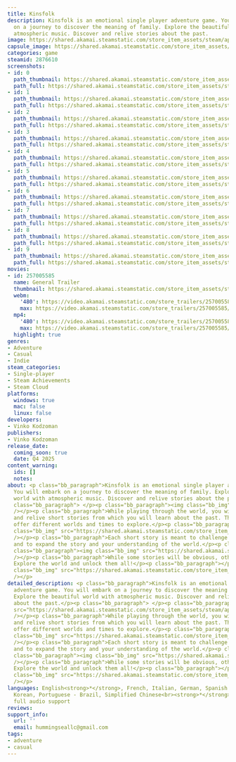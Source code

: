 ```yaml
---
title: Kinsfolk
description: Kinsfolk is an emotional single player adventure game. You will embark
  on a journey to discover the meaning of family. Explore the beautiful world with
  atmospheric music. Discover and relive stories about the past.
image: https://shared.akamai.steamstatic.com/store_item_assets/steam/apps/2876610/header.jpg?t=1732167427
capsule_image: https://shared.akamai.steamstatic.com/store_item_assets/steam/apps/2876610/capsule_231x87.jpg?t=1732167427
categories: game
steamid: 2876610
screenshots:
- id: 0
  path_thumbnail: https://shared.akamai.steamstatic.com/store_item_assets/steam/apps/2876610/ss_9800af415647bce201d8dc0fe1e72fd81889fcd1.600x338.jpg?t=1732167427
  path_full: https://shared.akamai.steamstatic.com/store_item_assets/steam/apps/2876610/ss_9800af415647bce201d8dc0fe1e72fd81889fcd1.1920x1080.jpg?t=1732167427
- id: 1
  path_thumbnail: https://shared.akamai.steamstatic.com/store_item_assets/steam/apps/2876610/ss_b0a50501f450514e39ab9587c97fb1bb35788fe4.600x338.jpg?t=1732167427
  path_full: https://shared.akamai.steamstatic.com/store_item_assets/steam/apps/2876610/ss_b0a50501f450514e39ab9587c97fb1bb35788fe4.1920x1080.jpg?t=1732167427
- id: 2
  path_thumbnail: https://shared.akamai.steamstatic.com/store_item_assets/steam/apps/2876610/ss_f25d86595703d1c2d0bd3fa951e577ede10ea4b2.600x338.jpg?t=1732167427
  path_full: https://shared.akamai.steamstatic.com/store_item_assets/steam/apps/2876610/ss_f25d86595703d1c2d0bd3fa951e577ede10ea4b2.1920x1080.jpg?t=1732167427
- id: 3
  path_thumbnail: https://shared.akamai.steamstatic.com/store_item_assets/steam/apps/2876610/ss_50bdd7964e88e06ca9d618aa2301e5396df7a42e.600x338.jpg?t=1732167427
  path_full: https://shared.akamai.steamstatic.com/store_item_assets/steam/apps/2876610/ss_50bdd7964e88e06ca9d618aa2301e5396df7a42e.1920x1080.jpg?t=1732167427
- id: 4
  path_thumbnail: https://shared.akamai.steamstatic.com/store_item_assets/steam/apps/2876610/ss_a83f1ebf745644572db045d2775ad6e4d2f41723.600x338.jpg?t=1732167427
  path_full: https://shared.akamai.steamstatic.com/store_item_assets/steam/apps/2876610/ss_a83f1ebf745644572db045d2775ad6e4d2f41723.1920x1080.jpg?t=1732167427
- id: 5
  path_thumbnail: https://shared.akamai.steamstatic.com/store_item_assets/steam/apps/2876610/ss_947a736fbeda17e90cb7f5d9d5e775b178de0f21.600x338.jpg?t=1732167427
  path_full: https://shared.akamai.steamstatic.com/store_item_assets/steam/apps/2876610/ss_947a736fbeda17e90cb7f5d9d5e775b178de0f21.1920x1080.jpg?t=1732167427
- id: 6
  path_thumbnail: https://shared.akamai.steamstatic.com/store_item_assets/steam/apps/2876610/ss_b03ac50a88eb3e74d30897aafbcc6d73acda50d5.600x338.jpg?t=1732167427
  path_full: https://shared.akamai.steamstatic.com/store_item_assets/steam/apps/2876610/ss_b03ac50a88eb3e74d30897aafbcc6d73acda50d5.1920x1080.jpg?t=1732167427
- id: 7
  path_thumbnail: https://shared.akamai.steamstatic.com/store_item_assets/steam/apps/2876610/ss_00081c946b8591d8ca07a5f61bb82862bf9ea173.600x338.jpg?t=1732167427
  path_full: https://shared.akamai.steamstatic.com/store_item_assets/steam/apps/2876610/ss_00081c946b8591d8ca07a5f61bb82862bf9ea173.1920x1080.jpg?t=1732167427
- id: 8
  path_thumbnail: https://shared.akamai.steamstatic.com/store_item_assets/steam/apps/2876610/ss_b69e860fe11f27d2af0f6253384a2c1999c58932.600x338.jpg?t=1732167427
  path_full: https://shared.akamai.steamstatic.com/store_item_assets/steam/apps/2876610/ss_b69e860fe11f27d2af0f6253384a2c1999c58932.1920x1080.jpg?t=1732167427
- id: 9
  path_thumbnail: https://shared.akamai.steamstatic.com/store_item_assets/steam/apps/2876610/ss_f8c8340c07d95097fa1abd513c52f683d50a6962.600x338.jpg?t=1732167427
  path_full: https://shared.akamai.steamstatic.com/store_item_assets/steam/apps/2876610/ss_f8c8340c07d95097fa1abd513c52f683d50a6962.1920x1080.jpg?t=1732167427
movies:
- id: 257005585
  name: General Trailer
  thumbnail: https://shared.akamai.steamstatic.com/store_item_assets/steam/apps/257005585/movie.293x165.jpg?t=1711183459
  webm:
    '480': https://video.akamai.steamstatic.com/store_trailers/257005585/movie480_vp9.webm?t=1711183459
    max: https://video.akamai.steamstatic.com/store_trailers/257005585/movie_max_vp9.webm?t=1711183459
  mp4:
    '480': https://video.akamai.steamstatic.com/store_trailers/257005585/movie480.mp4?t=1711183459
    max: https://video.akamai.steamstatic.com/store_trailers/257005585/movie_max.mp4?t=1711183459
  highlight: true
genres:
- Adventure
- Casual
- Indie
steam_categories:
- Single-player
- Steam Achievements
- Steam Cloud
platforms:
  windows: true
  mac: false
  linux: false
developers:
- Vinko Kodzoman
publishers:
- Vinko Kodzoman
release_date:
  coming_soon: true
  date: Q4 2025
content_warning:
  ids: []
  notes:
about: <p class="bb_paragraph">Kinsfolk is an emotional single player adventure game.
  You will embark on a journey to discover the meaning of family. Explore the beautiful
  world with atmospheric music. Discover and relive stories about the past.</p><p
  class="bb_paragraph"> </p><p class="bb_paragraph"><img class="bb_img" src="https://shared.akamai.steamstatic.com/store_item_assets/steam/apps/2876610/extras/climbing-story-v2.gif?t=1732167427"
  /></p><p class="bb_paragraph">While playing through the world, you will encounter
  and relive short stories from which you will learn about the past. These stories
  offer different worlds and times to explore.</p><p class="bb_paragraph"></p><p class="bb_paragraph"><img
  class="bb_img" src="https://shared.akamai.steamstatic.com/store_item_assets/steam/apps/2876610/extras/story-discovered-gif-v3.gif?t=1732167427"
  /></p><p class="bb_paragraph">Each short story is meant to challenge your perspective
  and to expand the story and your understanding of the world.</p><p class="bb_paragraph"></p><p
  class="bb_paragraph"><img class="bb_img" src="https://shared.akamai.steamstatic.com/store_item_assets/steam/apps/2876610/extras/house3.gif?t=1732167427"
  /></p><p class="bb_paragraph">While some stories will be obvious, others are hidden.
  Explore the world and unlock them all!</p><p class="bb_paragraph"></p><p class="bb_paragraph"><img
  class="bb_img" src="https://shared.akamai.steamstatic.com/store_item_assets/steam/apps/2876610/extras/walk-away-three-v2.gif?t=1732167427"
  /></p>
detailed_description: <p class="bb_paragraph">Kinsfolk is an emotional single player
  adventure game. You will embark on a journey to discover the meaning of family.
  Explore the beautiful world with atmospheric music. Discover and relive stories
  about the past.</p><p class="bb_paragraph"> </p><p class="bb_paragraph"><img class="bb_img"
  src="https://shared.akamai.steamstatic.com/store_item_assets/steam/apps/2876610/extras/climbing-story-v2.gif?t=1732167427"
  /></p><p class="bb_paragraph">While playing through the world, you will encounter
  and relive short stories from which you will learn about the past. These stories
  offer different worlds and times to explore.</p><p class="bb_paragraph"></p><p class="bb_paragraph"><img
  class="bb_img" src="https://shared.akamai.steamstatic.com/store_item_assets/steam/apps/2876610/extras/story-discovered-gif-v3.gif?t=1732167427"
  /></p><p class="bb_paragraph">Each short story is meant to challenge your perspective
  and to expand the story and your understanding of the world.</p><p class="bb_paragraph"></p><p
  class="bb_paragraph"><img class="bb_img" src="https://shared.akamai.steamstatic.com/store_item_assets/steam/apps/2876610/extras/house3.gif?t=1732167427"
  /></p><p class="bb_paragraph">While some stories will be obvious, others are hidden.
  Explore the world and unlock them all!</p><p class="bb_paragraph"></p><p class="bb_paragraph"><img
  class="bb_img" src="https://shared.akamai.steamstatic.com/store_item_assets/steam/apps/2876610/extras/walk-away-three-v2.gif?t=1732167427"
  /></p>
languages: English<strong>*</strong>, French, Italian, German, Spanish - Spain, Japanese,
  Korean, Portuguese - Brazil, Simplified Chinese<br><strong>*</strong>languages with
  full audio support
reviews:
support_info:
  url: ''
  email: hummingseallc@gmail.com
tags:
- adventure
- casual
---
```


